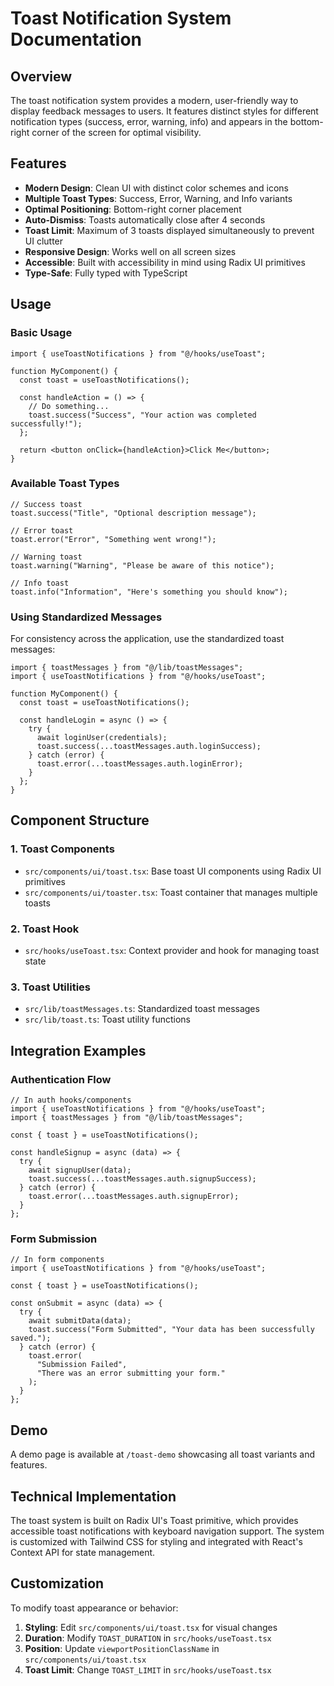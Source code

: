 # Toast Notification System Documentation

## Overview

The toast notification system provides a modern, user-friendly way to display feedback messages to users. It features distinct styles for different notification types (success, error, warning, info) and appears in the bottom-right corner of the screen for optimal visibility.

## Features

- **Modern Design**: Clean UI with distinct color schemes and icons
- **Multiple Toast Types**: Success, Error, Warning, and Info variants
- **Optimal Positioning**: Bottom-right corner placement
- **Auto-Dismiss**: Toasts automatically close after 4 seconds
- **Toast Limit**: Maximum of 3 toasts displayed simultaneously to prevent UI clutter
- **Responsive Design**: Works well on all screen sizes
- **Accessible**: Built with accessibility in mind using Radix UI primitives
- **Type-Safe**: Fully typed with TypeScript

## Usage

### Basic Usage

```tsx
import { useToastNotifications } from "@/hooks/useToast";

function MyComponent() {
  const toast = useToastNotifications();

  const handleAction = () => {
    // Do something...
    toast.success("Success", "Your action was completed successfully!");
  };

  return <button onClick={handleAction}>Click Me</button>;
}
```

### Available Toast Types

```tsx
// Success toast
toast.success("Title", "Optional description message");

// Error toast
toast.error("Error", "Something went wrong!");

// Warning toast
toast.warning("Warning", "Please be aware of this notice");

// Info toast
toast.info("Information", "Here's something you should know");
```

### Using Standardized Messages

For consistency across the application, use the standardized toast messages:

```tsx
import { toastMessages } from "@/lib/toastMessages";
import { useToastNotifications } from "@/hooks/useToast";

function MyComponent() {
  const toast = useToastNotifications();

  const handleLogin = async () => {
    try {
      await loginUser(credentials);
      toast.success(...toastMessages.auth.loginSuccess);
    } catch (error) {
      toast.error(...toastMessages.auth.loginError);
    }
  };
}
```

## Component Structure

### 1. Toast Components

- `src/components/ui/toast.tsx`: Base toast UI components using Radix UI primitives
- `src/components/ui/toaster.tsx`: Toast container that manages multiple toasts

### 2. Toast Hook

- `src/hooks/useToast.tsx`: Context provider and hook for managing toast state

### 3. Toast Utilities

- `src/lib/toastMessages.ts`: Standardized toast messages
- `src/lib/toast.ts`: Toast utility functions

## Integration Examples

### Authentication Flow

```tsx
// In auth hooks/components
import { useToastNotifications } from "@/hooks/useToast";
import { toastMessages } from "@/lib/toastMessages";

const { toast } = useToastNotifications();

const handleSignup = async (data) => {
  try {
    await signupUser(data);
    toast.success(...toastMessages.auth.signupSuccess);
  } catch (error) {
    toast.error(...toastMessages.auth.signupError);
  }
};
```

### Form Submission

```tsx
// In form components
import { useToastNotifications } from "@/hooks/useToast";

const { toast } = useToastNotifications();

const onSubmit = async (data) => {
  try {
    await submitData(data);
    toast.success("Form Submitted", "Your data has been successfully saved.");
  } catch (error) {
    toast.error(
      "Submission Failed",
      "There was an error submitting your form."
    );
  }
};
```

## Demo

A demo page is available at `/toast-demo` showcasing all toast variants and features.

## Technical Implementation

The toast system is built on Radix UI's Toast primitive, which provides accessible toast notifications with keyboard navigation support. The system is customized with Tailwind CSS for styling and integrated with React's Context API for state management.

## Customization

To modify toast appearance or behavior:

1. **Styling**: Edit `src/components/ui/toast.tsx` for visual changes
2. **Duration**: Modify `TOAST_DURATION` in `src/hooks/useToast.tsx`
3. **Position**: Update `viewportPositionClassName` in `src/components/ui/toast.tsx`
4. **Toast Limit**: Change `TOAST_LIMIT` in `src/hooks/useToast.tsx`
